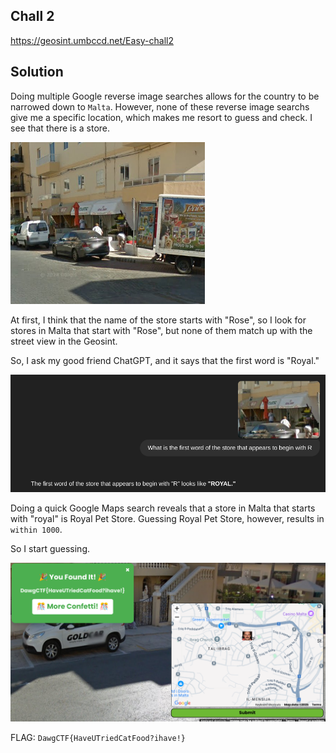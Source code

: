 ## Chall 2

https://geosint.umbccd.net/Easy-chall2

## Solution
Doing multiple Google reverse image searches allows for the country to be narrowed down to `Malta`. However, none of these reverse image searchs give me a specific location, which makes me resort to guess and check. I see that there is a store.

![store](https://github.com/aqxq/CTF-Writeups/blob/main/DawgCTF/OSINT/GEOSINT/Chall%202/store.png)

At first, I think that the name of the store starts with "Rose", so I look for stores in Malta that start with "Rose", but none of them match up with the street view in the Geosint.

So, I ask my good friend ChatGPT, and it says that the first word is "Royal."

![royal](https://github.com/aqxq/CTF-Writeups/blob/main/DawgCTF/OSINT/GEOSINT/Chall%202/royal.png)

Doing a quick Google Maps search reveals that a store in Malta that starts with "royal" is Royal Pet Store. Guessing Royal Pet Store, however, results in `within 1000`. 

So I start guessing.

![chall2](https://github.com/aqxq/CTF-Writeups/blob/main/DawgCTF/OSINT/GEOSINT/Chall%202/chall2.png)


FLAG: `DawgCTF{HaveUTriedCatFood?ihave!}`
